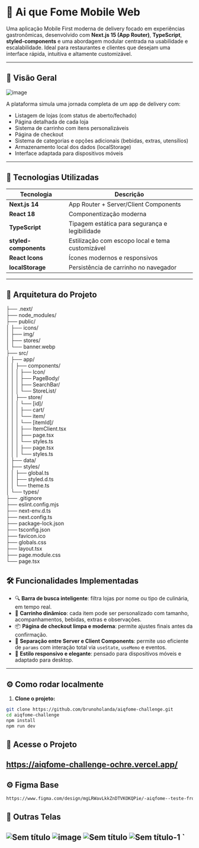 # 🍱 Ai que Fome Mobile Web

Uma aplicação Mobile First moderna de delivery focado em experiências gastronômicas, desenvolvido com **Next.js 15 (App Router)**, **TypeScript**, **styled-components** e uma abordagem modular centrada na usabilidade e escalabilidade. Ideal para restaurantes e clientes que desejam uma interface rápida, intuitiva e altamente customizável.

---

## 📸 Visão Geral

![image](https://github.com/user-attachments/assets/dfea4ac1-7fe1-41b1-9a5b-1a5125fbdcf0)

A plataforma simula uma jornada completa de um app de delivery com:

- Listagem de lojas (com status de aberto/fechado)
- Página detalhada de cada loja
- Sistema de carrinho com itens personalizáveis
- Página de checkout
- Sistema de categorias e opções adicionais (bebidas, extras, utensílios)
- Armazenamento local dos dados (localStorage)
- Interface adaptada para dispositivos móveis

---

## 🚀 Tecnologias Utilizadas

| Tecnologia         | Descrição                                    |
|--------------------|----------------------------------------------|
| **Next.js 14**     | App Router + Server/Client Components        |
| **React 18**       | Componentização moderna                      |
| **TypeScript**     | Tipagem estática para segurança e legibilidade |
| **styled-components** | Estilização com escopo local e tema customizável |
| **React Icons**    | Ícones modernos e responsivos                |
| **localStorage**   | Persistência de carrinho no navegador        |

---

## 🧩 Arquitetura do Projeto

├── .next/</br>
├── node_modules/</br>
├── public/</br>
│   ├── icons/</br>
│   ├── img/</br>
│   ├── stores/</br>
│   └── banner.webp</br>
├── src/</br>
│   ├── app/</br>
│   │   ├── components/</br>
│   │   │   ├── Icon/</br>
│   │   │   ├── PageBody/</br>
│   │   │   ├── SearchBar/</br>
│   │   │   └── StoreList/</br>
│   │   ├── store/</br>
│   │   │   └── [id]/</br>
│   │   │       ├── cart/</br>
│   │   │       └── item/</br>
│   │   │           └── [itemId]/</br>
│   │   │               ├── ItemClient.tsx</br>
│   │   │               ├── page.tsx</br>
│   │   │               └── styles.ts</br>
│   │   │       ├── page.tsx</br>
│   │   │       └── styles.ts</br>
│   ├── data/</br>
│   ├── styles/</br>
│   │   ├── global.ts</br>
│   │   ├── styled.d.ts</br>
│   │   └── theme.ts</br>
│   └── types/</br>
├── .gitignore</br>
├── eslint.config.mjs</br>
├── next-env.d.ts</br>
├── next.config.ts</br>
├── package-lock.json</br>
├── tsconfig.json</br>
├── favicon.ico</br>
├── globals.css</br>
├── layout.tsx</br>
├── page.module.css</br>
└── page.tsx</br>


## 🛠️ Funcionalidades Implementadas

- 🔍 **Barra de busca inteligente**: filtra lojas por nome ou tipo de culinária, em tempo real.
- 🛒 **Carrinho dinâmico**: cada item pode ser personalizado com tamanho, acompanhamentos, bebidas, extras e observações.
- 📦 **Página de checkout limpa e moderna**: permite ajustes finais antes da confirmação.
- 🧠 **Separação entre Server e Client Components**: permite uso eficiente de `params` com interação total via `useState`, `useMemo` e eventos.
- 🎨 **Estilo responsivo e elegante**: pensado para dispositivos móveis e adaptado para desktop.

---

## ⚙️ Como rodar localmente

1. **Clone o projeto:**

```bash
git clone https://github.com/brunoholanda/aiqfome-challenge.git
cd aiqfome-challenge
npm install
npm run dev
```

## 🚀 Acesse o Projeto 
https://aiqfome-challenge-ochre.vercel.app/
---

## ⚙️ Figma Base
```bash
https://www.figma.com/design/mgLRWavLkkZnDTVKOKQPie/-aiqfome--teste-front-end---MOBILE?node-id=2455-3699&t=WO8Ru3y3gTb7ADZE-0
```

## 📸 Outras Telas
![Sem título](https://github.com/user-attachments/assets/6c010400-cd4a-4822-a864-3ca85a5ce387)
![image](https://github.com/user-attachments/assets/c547b8ec-a8ac-4743-962f-c1370f59d784)
![Sem título](https://github.com/user-attachments/assets/55658126-65b2-446e-8003-86fbe0dbdd45)
![Sem título-1](https://github.com/user-attachments/assets/e7cbf3ee-524d-41f0-84dd-edaa4ed1fc38)
`
---
